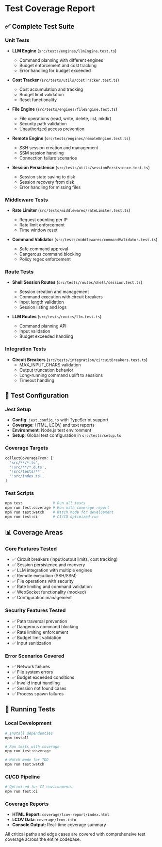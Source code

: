 # Test Coverage Report

## ✅ Complete Test Suite

### Unit Tests
- **LLM Engine** (`src/tests/engines/llmEngine.test.ts`)
  - Command planning with different engines
  - Budget enforcement and cost tracking
  - Error handling for budget exceeded

- **Cost Tracker** (`src/tests/utils/costTracker.test.ts`)
  - Cost accumulation and tracking
  - Budget limit validation
  - Reset functionality

- **File Engine** (`src/tests/engines/fileEngine.test.ts`)
  - File operations (read, write, delete, list, mkdir)
  - Security path validation
  - Unauthorized access prevention

- **Remote Engine** (`src/tests/engines/remoteEngine.test.ts`)
  - SSH session creation and management
  - SSM session handling
  - Connection failure scenarios

- **Session Persistence** (`src/tests/utils/sessionPersistence.test.ts`)
  - Session state saving to disk
  - Session recovery from disk
  - Error handling for missing files

### Middleware Tests
- **Rate Limiter** (`src/tests/middlewares/rateLimiter.test.ts`)
  - Request counting per IP
  - Rate limit enforcement
  - Time window reset

- **Command Validator** (`src/tests/middlewares/commandValidator.test.ts`)
  - Safe command approval
  - Dangerous command blocking
  - Policy regex enforcement

### Route Tests
- **Shell Session Routes** (`src/tests/routes/shell/session.test.ts`)
  - Session creation and management
  - Command execution with circuit breakers
  - Input length validation
  - Session listing and logs

- **LLM Routes** (`src/tests/routes/llm.test.ts`)
  - Command planning API
  - Input validation
  - Budget exceeded handling

### Integration Tests
- **Circuit Breakers** (`src/tests/integration/circuitBreakers.test.ts`)
  - MAX_INPUT_CHARS validation
  - Output truncation behavior
  - Long-running command uplift to sessions
  - Timeout handling

## 🔧 Test Configuration

### Jest Setup
- **Config**: `jest.config.js` with TypeScript support
- **Coverage**: HTML, LCOV, and text reports
- **Environment**: Node.js test environment
- **Setup**: Global test configuration in `src/tests/setup.ts`

### Coverage Targets
```javascript
collectCoverageFrom: [
  'src/**/*.ts',
  '!src/**/*.d.ts',
  '!src/tests/**',
  '!src/index.ts',
]
```

### Test Scripts
```bash
npm test              # Run all tests
npm run test:coverage # Run with coverage report
npm run test:watch    # Watch mode for development
npm run test:ci       # CI/CD optimized run
```

## 📊 Coverage Areas

### Core Features Tested
- ✅ Circuit breakers (input/output limits, cost tracking)
- ✅ Session persistence and recovery
- ✅ LLM integration with multiple engines
- ✅ Remote execution (SSH/SSM)
- ✅ File operations with security
- ✅ Rate limiting and command validation
- ✅ WebSocket functionality (mocked)
- ✅ Configuration management

### Security Features Tested
- ✅ Path traversal prevention
- ✅ Dangerous command blocking
- ✅ Rate limiting enforcement
- ✅ Budget limit validation
- ✅ Input sanitization

### Error Scenarios Covered
- ✅ Network failures
- ✅ File system errors
- ✅ Budget exceeded conditions
- ✅ Invalid input handling
- ✅ Session not found cases
- ✅ Process spawn failures

## 🚀 Running Tests

### Local Development
```bash
# Install dependencies
npm install

# Run tests with coverage
npm run test:coverage

# Watch mode for TDD
npm run test:watch
```

### CI/CD Pipeline
```bash
# Optimized for CI environments
npm run test:ci
```

### Coverage Reports
- **HTML Report**: `coverage/lcov-report/index.html`
- **LCOV Data**: `coverage/lcov.info`
- **Console Output**: Real-time coverage summary

All critical paths and edge cases are covered with comprehensive test coverage across the entire codebase.